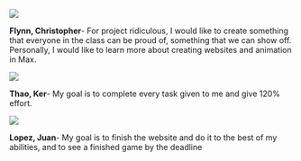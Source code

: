 [![](http://img.photobucket.com/albums/v230/loveofthesword13/project%20ridiculous/chris_flynn_sr.jpg)](http://igd.cart.org/students/waldo)

**Flynn, Christopher**- For project ridiculous, I would like to create something that everyone in the class can be proud of, something that we can show off. Personally, I would like to learn more about creating websites and animation in Max.

[![](http://img.photobucket.com/albums/v230/loveofthesword13/project%20ridiculous/ker_thao_sr.jpg)](http://igd.cart.org/students/thao)

**Thao, Ker**- My goal is to complete every task given to me and give 120% effort.

[![](http://img.photobucket.com/albums/v230/loveofthesword13/project%20ridiculous/juan_sr.jpg)](http://igd.cart.org/students/lopez)

**Lopez, Juan**- My goal is to finish the website and do it to the best of my abilities, and to see a finished game by the deadline